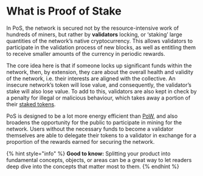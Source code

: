 # What is Proof of Stake

In PoS, the network is secured not by the resource-intensive work of hundreds of miners, but rather by **validators** locking, or ‘staking’ large quantities of the network’s native cryptocurrency. This allows validators to participate in the validation process of new blocks, as well as entitling them to receive smaller amounts of the currency in periodic rewards.

The core idea here is that if someone locks up significant funds within the network, then, by extension, they care about the overall health and validity of the network, i.e. their interests are aligned with the collective. An insecure network’s token will lose value, and consequently, the validator’s stake will also lose value. To add to this, validators are also kept in check by a penalty for illegal or malicious behaviour, which takes away a portion of their [staked tokens](https://academy.stakedao.org/what-is-staking/).

PoS is designed to be a lot more energy efficient than [PoW](https://academy.stakedao.org/what-is-proof-of-work/), and also broadens the opportunity for the public to participate in mining for the network. Users without the necessary funds to become a validator themselves are able to delegate their tokens to a validator in exchange for a proportion of the rewards earned for securing the network.

{% hint style="info" %}
**Good to know:** Splitting your product into fundamental concepts, objects, or areas can be a great way to let readers deep dive into the concepts that matter most to them.
{% endhint %}
